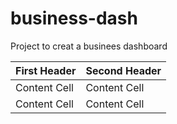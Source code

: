 # business-dash
Project to creat a businees dashboard




| First Header  | Second Header |
| ------------- | ------------- |
| Content Cell  | Content Cell  |
| Content Cell  | Content Cell  |



